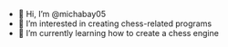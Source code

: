 - 👋 Hi, I’m @michabay05
- 👀 I’m interested in creating chess-related programs
- 🌱 I’m currently learning how to create a chess engine

<!---
michabay05/michabay05 is a ✨ special ✨ repository because its `README.md` (this file) appears on your GitHub profile.
You can click the Preview link to take a look at your changes.
--->
